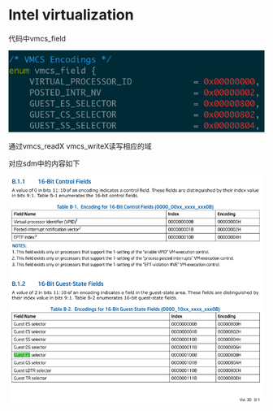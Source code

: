 # Intel virtualization

代码中vmcs_field

![vmcs01](./vmcs01.png)

通过vmcs_readX vmcs_writeX读写相应的域

对应sdm中的内容如下

![vmcs02](./vmcs02.png)
